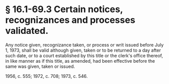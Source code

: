 # § 16.1-69.3 Certain notices, recognizances and processes validated.

<p>Any notice given, recognizance taken, or process or writ issued before July 1, 1973, shall be valid although given, taken or to be returned to a day after such date, or to a court established by this title or the clerk's office thereof, in like manner as if this title, as amended, had been effective before the same was given, taken or issued.</p><p>1956, c. 555; 1972, c. 708; 1973, c. 546.</p>